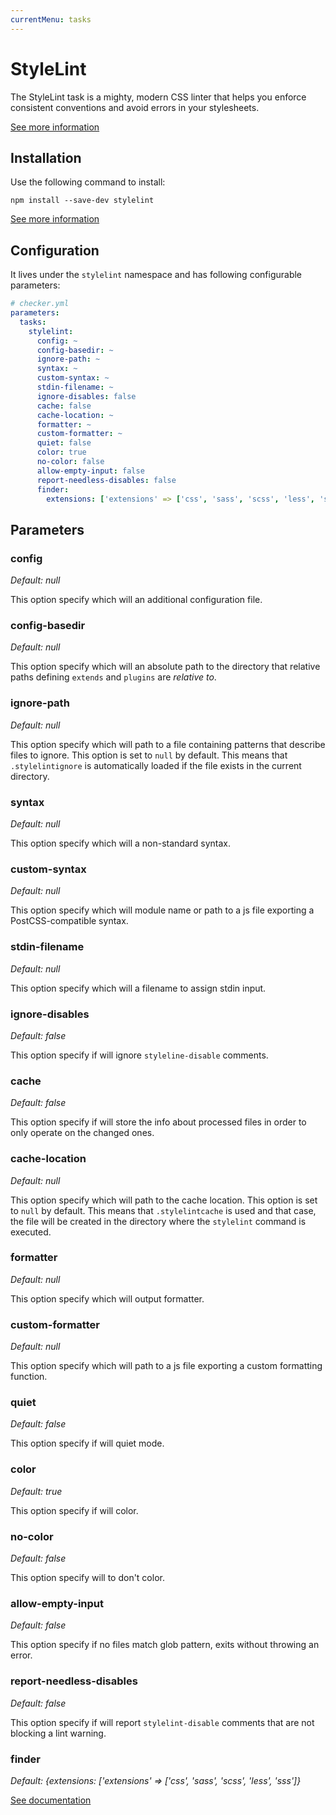 ```yaml
---
currentMenu: tasks
---
```


# StyleLint

The StyleLint task is a mighty, modern CSS linter that helps you enforce 
consistent conventions and avoid errors in your stylesheets.

[See more information](https://stylelint.io)

## Installation

Use the following command to install:

```
npm install --save-dev stylelint
```

[See more information](https://stylelint.io/user-guide/cli/)

## Configuration

It lives under the `stylelint` namespace and has following configurable parameters:

```yaml
# checker.yml
parameters:
  tasks:
    stylelint:
      config: ~
      config-basedir: ~
      ignore-path: ~
      syntax: ~
      custom-syntax: ~
      stdin-filename: ~
      ignore-disables: false
      cache: false
      cache-location: ~
      formatter: ~
      custom-formatter: ~
      quiet: false
      color: true
      no-color: false
      allow-empty-input: false
      report-needless-disables: false
      finder:
        extensions: ['extensions' => ['css', 'sass', 'scss', 'less', 'sss']
```

## Parameters

### config

*Default: null*

This option specify which will an additional configuration file.

### config-basedir

*Default: null*

This option specify which will an absolute path to the directory
that relative paths defining `extends` and `plugins` are *relative to*.

### ignore-path

*Default: null*

This option specify which will path to a file containing patterns that describe files to ignore.
This option is set to `null` by default.
This means that `.stylelintignore` is automatically loaded
if the file exists in the current directory.

### syntax

*Default: null*

This option specify which will a non-standard syntax.

### custom-syntax

*Default: null*

This option specify which will module name or path to a js file 
exporting a PostCSS-compatible syntax.

### stdin-filename

*Default: null*

This option specify which will a filename to assign stdin input.

### ignore-disables

*Default: false*

This option specify if will ignore `styleline-disable` comments.

### cache

*Default: false*

This option specify if will store the info about processed 
files in order to only operate on the changed ones.

### cache-location

*Default: null*

This option specify which will path to the cache location.
This option is set to `null` by default.
This means that `.stylelintcache` is used and that case,
the file will be created in the directory where the `stylelint` command is executed.

### formatter

*Default: null*

This option specify which will output formatter.

### custom-formatter

*Default: null*

This option specify which will path to a js file 
exporting a custom formatting function.

### quiet

*Default: false*

This option specify if will quiet mode.

### color

*Default: true*

This option specify if will color.

### no-color

*Default: false*

This option specify will to don't color.

### allow-empty-input

*Default: false*

This option specify if no files match glob pattern,
exits without throwing an error.

### report-needless-disables

*Default: false*

This option specify if will report `stylelint-disable`
comments that are not blocking a lint warning.

### finder

*Default: {extensions: ['extensions' => ['css', 'sass', 'scss', 'less', 'sss']}*

[See documentation](../tasks.md#finder)
